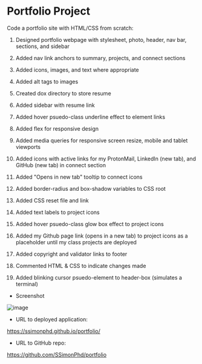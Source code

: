 # Portfolio Project

Code a portfolio site with HTML/CSS from scratch:

1. Designed portfolio webpage with stylesheet, photo, header, nav bar, sections, and sidebar

2. Added nav link anchors to summary, projects, and connect sections

3. Added icons, images, and text where appropriate

4. Added alt tags to images

5. Created dox directory to store resume

6. Added sidebar with resume link

7. Added hover psuedo-class underline effect to element links

8. Added flex for responsive design

9. Added media queries for responsive screen resize, mobile and tablet viewports

10. Added icons with active links for my ProtonMail, LinkedIn (new tab), and GitHub (new tab) in connect section

11. Added "Opens in new tab" tooltip to connect icons

12. Added border-radius and box-shadow variables to CSS root

13. Added CSS reset file and link

14. Added text labels to project icons

15. Added hover psuedo-class glow box effect to project icons

16. Added my Github page link (opens in a new tab) to project icons as a placeholder until my class projects are deployed

17. Added copyright and validator links to footer

18. Commented HTML & CSS to indicate changes made

19. Added blinking cursor psuedo-element to header-box (simulates a terminal)

- Screenshot

![image](https://user-images.githubusercontent.com/60651145/183820871-240a2c22-1af3-4b0c-8d78-8523e13edfce.png)

- URL to deployed application:

https://ssimonphd.github.io/portfolio/

- URL to GitHub repo:

https://github.com/SSimonPhd/portfolio